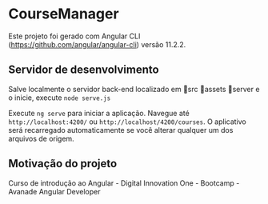 # CourseManager

Este projeto foi gerado com Angular CLI (https://github.com/angular/angular-cli) versão 11.2.2.

## Servidor de desenvolvimento

Salve localmente o servidor back-end localizado em :open_file_folder:src :open_file_folder:assets :open_file_folder:server e o inicie, execute `node serve.js`

Execute `ng serve` para iniciar a aplicação. Navegue até `http://localhost:4200/` ou `http://localhost/4200/courses`. O aplicativo será recarregado automaticamente se você alterar qualquer um dos arquivos de origem.

## Motivação do projeto

Curso de introdução ao Angular - Digital Innovation One - Bootcamp - Avanade Angular Developer



